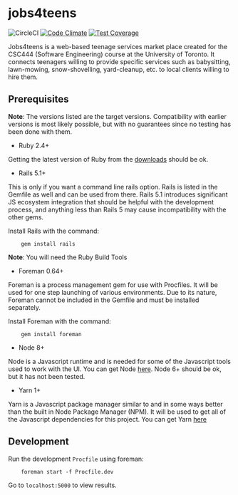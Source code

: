 # jobs4teens
![CircleCI](https://circleci.com/gh/jobs4teens/jobs4teens.svg?style=shield&circle-token=35cb224071c36ddfd26bb8af6768fb0c4f5fdeff)
[![Code Climate](https://codeclimate.com/github/jobs4teens/jobs4teens/badges/gpa.svg)](https://codeclimate.com/github/jobs4teens/jobs4teens)
[![Test Coverage](https://codeclimate.com/github/jobs4teens/jobs4teens/badges/coverage.svg)](https://codeclimate.com/github/jobs4teens/jobs4teens/coverage)

Jobs4teens is a web-based teenage services market place created for the CSC444 (Software Engineering) course at the 
University of Toronto. It connects teenagers willing to provide specific services such as babysitting, lawn-mowing, 
snow-shovelling, yard-cleanup, etc. to local clients willing to hire them.

## Prerequisites


**Note**: The versions listed are the target versions. Compatibility with earlier versions is most likely possible,
but with no guarantees since no testing has been done with them.

* Ruby 2.4+

Getting the latest version of Ruby from the [downloads](https://www.ruby-lang.org/en/downloads/) should be ok. 

* Rails 5.1+

This is only if you want a command line rails option. Rails is listed in the Gemfile as well and can be used from
there. Rails 5.1 introduces significant JS ecosystem integration that should be helpful with the development process, and
anything less than Rails 5 may cause incompatibility with the other gems.

Install Rails with the command: 
```
    gem install rails
```
**Note**: You will need the Ruby Build Tools

* Foreman 0.64+

Foreman is a process management gem for use with Procfiles. It will be used for one step launching of various 
environments. Due to its nature, Foreman cannot be included in the Gemfile and must be installed separately.

Install Foreman with the command:

```
    gem install foreman
```

* Node 8+

Node is a Javascript runtime and is needed for some of the Javascript tools used to work with the UI. You can
get Node [here](https://nodejs.org/en/). Node 6+ should be ok, but it has not been tested.

* Yarn 1+

Yarn is a Javascript package manager similar to and in some ways better than the built in Node Package Manager (NPM).
It will be used to get all of the Javascript dependencies for this project. You can get Yarn [here](https://yarnpkg.com/en/docs/install)

## Development

Run the development `Procfile` using foreman:

```
    foreman start -f Procfile.dev
```

Go to `localhost:5000` to view results.